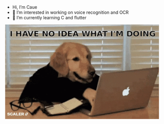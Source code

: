 -  Hi, I’m Caue
- 👀 I’m interested in working on voice recognition and OCR
- 🌱 I’m currently learning C and flutter

![](scaler-create-impact.gif)
